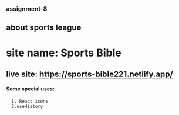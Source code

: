 ### assignment-8
## about sports league
# site name: Sports Bible
## live site: https://sports-bible221.netlify.app/

#### Some special uses:
      1. React icons
      2.useHistory

